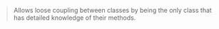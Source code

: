 > Allows loose coupling between classes by being the only class that has detailed knowledge of their methods.